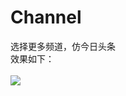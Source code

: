 # Channel
选择更多频道，仿今日头条<br>
效果如下：<br><br>
<img src="https://github.com/zhoukai1526/Channel/blob/master/app/src/main/raw/channel.gif"></img>
